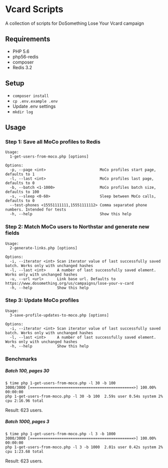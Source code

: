 # Vcard Scripts
A collection of scripts for DoSomething Lose Your Vcard campaign

## Requirements
- PHP 5.6
- php56-redis
- composer
- Redis 3.2

## Setup
- `composer install`
- `cp .env.example .env`
- Update .env settings
- `mkdir log`

## Usage
### Step 1: Save all MoCo profiles to Redis
```
Usage:
  1-get-users-from-moco.php [options]

Options:
  -p, --page <int>                        MoCo profiles start page, defaults to 1
  -l, --last <int>                        MoCo profiles last page, defaults to 0
  -b, --batch <1-1000>                    MoCo profiles batch size, defaults to 100
  -s, --sleep <0-60>                      Sleep between MoCo calls, defaults to 0
  --test-phones <15551111111,15551111112> Comma separated phone numbers. Intended for tests
  -h, --help                              Show this help
```

### Step 2: Match MoCo users to Northstar and generate new fields
```
Usage:
  2-generate-links.php [options]

Options:
  -i, --iterator <int> Scan iterator value of last successfully saved batch. Works only with unchanged hashes
  -l, --last <int>     A number of last successfully saved element. Works only with unchanged hashes
  -u, --url <url>      Link base url. Defaults to https://www.dosomething.org/us/campaigns/lose-your-v-card
  -h, --help           Show this help
```

### Step 3: Update MoCo profiles
```
Usage:
  3-save-profile-updates-to-moco.php [options]

Options:
  -i, --iterator <int> Scan iterator value of last successfully saved batch. Works only with unchanged hashes
  -l, --last <int>     A number of last successfully saved element. Works only with unchanged hashes
  -h, --help           Show this help
```

### Benchmarks
##### Batch 100, pages 30
```
$ time php 1-get-users-from-moco.php -l 30 -b 100
3000/3000 [==============================================>] 100.00% 00:00:00
php 1-get-users-from-moco.php -l 30 -b 100  2.59s user 0.54s system 2% cpu 2:16.96 total
```
Result: 623 users.

##### Batch 1000, pages 3
```
$ time php 1-get-users-from-moco.php -l 3 -b 1000
3000/3000 [==============================================>] 100.00% 00:00:00
php 1-get-users-from-moco.php -l 3 -b 1000  2.01s user 0.42s system 2% cpu 1:23.68 total
```
Result: 623 users.
